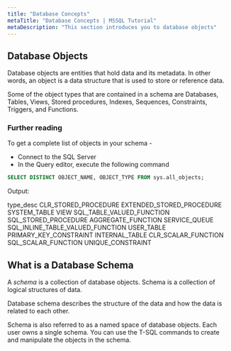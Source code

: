 ```yaml
---
title: "Database Concepts"
metaTitle: "Database Concepts | MSSQL Tutorial"
metaDescription: "This section introduces you to database objects"
---
```


## Database Objects

Database objects are entities that hold data and its metadata.
In other words, an object is a data structure that is used to store or reference data.

Some of the object types that are contained in a schema are Databases, Tables, Views, Stored procedures, Indexes, Sequences, Constraints, Triggers, and Functions.

### Further reading

To get a complete list of objects in your schema -

* Connect to the SQL Server
* In the Query editor, execute the following command

```SQL
SELECT DISTINCT OBJECT_NAME, OBJECT_TYPE FROM sys.all_objects;
```

Output:

type_desc
CLR_STORED_PROCEDURE
EXTENDED_STORED_PROCEDURE
SYSTEM_TABLE
VIEW
SQL_TABLE_VALUED_FUNCTION
SQL_STORED_PROCEDURE
AGGREGATE_FUNCTION
SERVICE_QUEUE
SQL_INLINE_TABLE_VALUED_FUNCTION
USER_TABLE
PRIMARY_KEY_CONSTRAINT
INTERNAL_TABLE
CLR_SCALAR_FUNCTION
SQL_SCALAR_FUNCTION
UNIQUE_CONSTRAINT

## What is a Database Schema

A *schema* is a collection of database objects. Schema is a collection of logical structures of data.

Database schema describes the structure of the data and how the data is related to each other.

Schema is also referred to as a named space of database objects. Each user owns a single schema. You can use the T-SQL commands to create and manipulate the objects in the schema.
